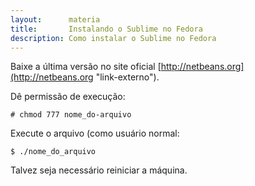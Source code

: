 ```yaml
---
layout:      materia
title:       Instalando o Sublime no Fedora
description: Como instalar o Sublime no Fedora
---
```



Baixe a última versão no site oficial [http://netbeans.org](http://netbeans.org "link-externo").

Dê permissão de execução:

	# chmod 777 nome_do-arquivo

Execute o arquivo (como usuário normal: 

	$ ./nome_do_arquivo


Talvez seja necessário reiniciar a máquina.
